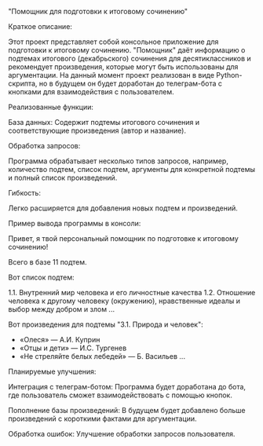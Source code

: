 "Помощник для подготовки к итоговому сочинению"

Краткое описание:

Этот проект представляет собой консольное приложение для подготовки к итоговому сочинению. 
"Помощник" даёт информацию о подтемах итогового (декабрьского) сочинения для десятиклассников и рекомендует произведения, которые могут быть использованы для аргументации. 
На данный момент проект реализован в виде Python-скрипта, но в будущем он будет доработан до телеграм-бота с кнопками для взаимодействия с пользователем.

Реализованные функции:

База данных: 
Содержит подтемы итогового сочинения и соответствующие произведения (автор и название).

Обработка запросов: 

Программа обрабатывает несколько типов запросов, например, количество подтем, список подтем, аргументы для конкретной подтемы и полный список произведений.

Гибкость: 

Легко расширяется для добавления новых подтем и произведений.

Пример вывода программы в консоли:


Привет, я твой персональный помощник по подготовке к итоговому сочинению!


Всего в базе 11 подтем.


Вот список подтем:

1.1. Внутренний мир человека и его личностные качества
1.2. Отношение человека к другому человеку (окружению), нравственные идеалы и выбор между добром и злом
...


Вот произведения для подтемы "3.1. Природа и человек":


- «Олеся» — А.И. Куприн
- «Отцы и дети» — И.С. Тургенев
- «Не стреляйте белых лебедей» — Б. Васильев
...


Планируемые улучшения:

Интеграция с телеграм-ботом: 
Программа будет доработана до бота, где пользователь сможет взаимодействовать с помощью кнопок.

Пополнение базы произведений: В будущем будет добавлено больше произведений с короткими фактами для аргументации.

Обработка ошибок: Улучшение обработки запросов пользователя.
